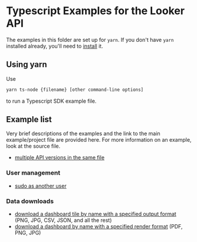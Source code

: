 # Typescript Examples for the Looker API

The examples in this folder are set up for `yarn`. If you don't have `yarn` installed already, you'll need to [install](https://yarnpkg.com/en/docs/install) it.

## Using yarn

Use

```bash
yarn ts-node {filename} [other command-line options]
```

to run a Typescript SDK example file.

## Example list

Very brief descriptions of the examples and the link to the main example/project file are provided here. For more information on an example, look at the source file.

* [multiple API versions in the same file](dual.ts)

### User management

* [sudo as another user](sudoAsUser.ts)

### Data downloads
* [download a dashboard tile by name with a specified output format](downloadTile.ts) (PNG, JPG, CSV, JSON, and all the rest)
* [download a dashboard by name with a specified render format](downloadDashboard.ts) (PDF, PNG, JPG)
